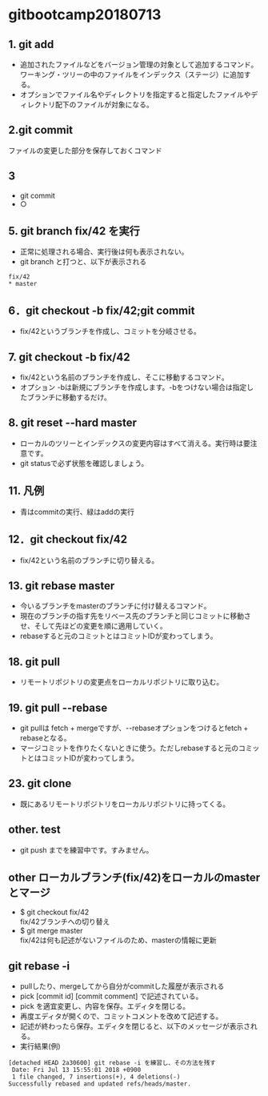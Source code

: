 # gitbootcamp20180713

## 1. git add
- 追加されたファイルなどをバージョン管理の対象として追加するコマンド。  
ワーキング・ツリーの中のファイルをインデックス（ステージ）に追加する。
- オプションでファイル名やディレクトリを指定すると指定したファイルやディレクトリ配下のファイルが対象になる。


## 2.git commit
ファイルの変更した部分を保存しておくコマンド


## 3
- git commit
- ○


## 5. git branch fix/42 を実行
- 正常に処理される場合、実行後は何も表示されない。
- git branch と打つと、以下が表示される

```
fix/42
* master
```


## 6．git checkout -b fix/42;git commit
- fix/42というブランチを作成し、コミットを分岐させる。


## 7. git checkout -b fix/42
- fix/42という名前のブランチを作成し、そこに移動するコマンド。
- オプション -bは新規にブランチを作成します。-bをつけない場合は指定したブランチに移動するだけ。


## 8. git reset --hard master
- ローカルのツリーとインデックスの変更内容はすべて消える。実行時は要注意です。
- git statusで必ず状態を確認しましょう。


## 11. 凡例
- 青はcommitの実行、緑はaddの実行


## 12．git checkout fix/42
- fix/42という名前のブランチに切り替える。


## 13. git rebase master
- 今いるブランチをmasterのブランチに付け替えるコマンド。
- 現在のブランチの指す先をリベース先のブランチと同じコミットに移動させ、そして先ほどの変更を順に適用していく。
- rebaseすると元のコミットとはコミットIDが変わってしまう。


## 18. git pull
- リモートリポジトリの変更点をローカルリポジトリに取り込む。


## 19. git pull --rebase
- git pullは fetch + mergeですが、--rebaseオプションをつけるとfetch + rebaseとなる。
- マージコミットを作りたくないときに使う。ただしrebaseすると元のコミットとはコミットIDが変わってしまう。


## 23. git clone
- 既にあるリモートリポジトリをローカルリポジトリに持ってくる。


## other. test
- git push までを練習中です。すみません。


## other ローカルブランチ(fix/42)をローカルのmasterとマージ
- $ git checkout fix/42  
fix/42ブランチへの切り替え
- $ git merge master  
fix/42は何も記述がないファイルのため、masterの情報に更新

## git rebase -i
- pullしたり、mergeしてから自分がcommitした履歴が表示される
- pick [commit id] [commit comment] で記述されている。
- pick を適宜変更し、内容を保存。エディタを閉じる。
- 再度エディタが開くので、コミットコメントを改めて記述する。
- 記述が終わったら保存。エディタを閉じると、以下のメッセージが表示される。
 - 実行結果(例)
```
[detached HEAD 2a30600] git rebase -i を練習し、その方法を残す
 Date: Fri Jul 13 15:55:01 2018 +0900
 1 file changed, 7 insertions(+), 4 deletions(-)
Successfully rebased and updated refs/heads/master.
```
